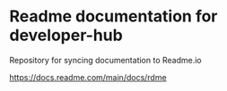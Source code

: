 # Readme documentation for developer-hub

Repository for syncing documentation to Readme.io

https://docs.readme.com/main/docs/rdme
